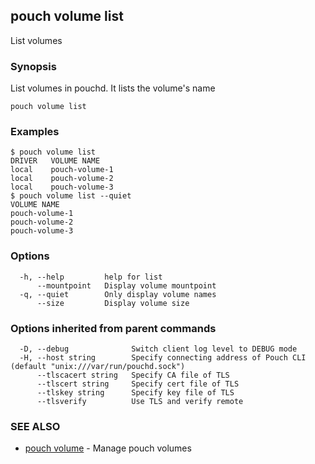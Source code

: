 ## pouch volume list

List volumes

### Synopsis

List volumes in pouchd. It lists the volume's name

```
pouch volume list
```

### Examples

```
$ pouch volume list
DRIVER   VOLUME NAME
local    pouch-volume-1
local    pouch-volume-2
local    pouch-volume-3
$ pouch volume list --quiet
VOLUME NAME
pouch-volume-1
pouch-volume-2
pouch-volume-3
```

### Options

```
  -h, --help         help for list
      --mountpoint   Display volume mountpoint
  -q, --quiet        Only display volume names
      --size         Display volume size
```

### Options inherited from parent commands

```
  -D, --debug              Switch client log level to DEBUG mode
  -H, --host string        Specify connecting address of Pouch CLI (default "unix:///var/run/pouchd.sock")
      --tlscacert string   Specify CA file of TLS
      --tlscert string     Specify cert file of TLS
      --tlskey string      Specify key file of TLS
      --tlsverify          Use TLS and verify remote
```

### SEE ALSO

* [pouch volume](pouch_volume.md)	 - Manage pouch volumes

